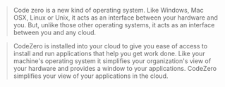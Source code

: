 > Code zero is a new kind of operating system.
> Like Windows, Mac OSX, Linux or Unix, it acts as an interface between your hardware and you.
> But, unlike those other operating systems, it acts as an interface between you and any cloud.

> CodeZero is installed into your cloud to give you ease of access to install and run applications that help you get work done.
> Like your machine's operating system it simplifies your organization's view of your hardware and provides a window to your applications.
> CodeZero simplifies your view of your applications in the cloud.
